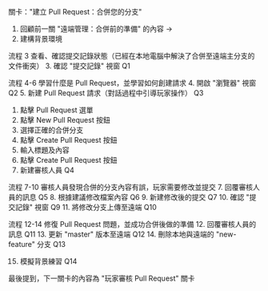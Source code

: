 關卡："建立 Pull Request：合併您的分支"

1. 回顧前一關 "遠端管理：合併前的準備" 的內容 ->
2. 建構背景環境

流程 3 查看、確認提交記錄狀態（已經在本地電腦中解決了合併至遠端主分支的文件衝突）
3. 確認 "提交記錄" 視窗     Q1

流程 4-6 學習什麼是 Pull Request，並學習如何創建請求
4. 開啟 "瀏覽器" 視窗   Q2
5. 新建 Pull Request 請求（對話過程中引導玩家操作） Q3
   1. 點擊 Pull Request 選單
   2. 點擊 New Pull Request 按鈕
   3. 選擇正確的合併分支
   4. 點擊 Create Pull Request 按鈕
   5. 輸入標題及內容
   6. 點擊 Create Pull Request 按鈕
6. 新建審核人員 Q4
   
流程 7-10 審核人員發現合併的分支內容有誤，玩家需要修改並提交
7. 回覆審核人員的訊息 Q5
8. 根據建議修改檔案內容 Q6
9. 新建修改後的提交 Q7
10. 確認 "提交記錄" 視窗 Q9
11. 將修改分支上傳至遠端 Q10

流程 12-14 修復 Pull Request 問題，並成功合併後做的準備
12.  回覆審核人員的訊息 Q11
13.  更新 "master" 版本至遠端 Q12
14.  刪除本地與遠端的 "new-feature" 分支 Q13

15. 模擬背景練習   Q14
    
最後提到，下一關卡的內容為 "玩家審核 Pull Request" 關卡
